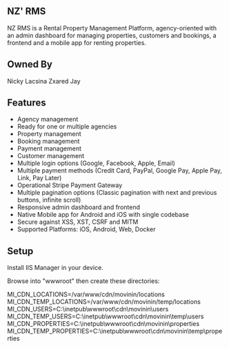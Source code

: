  
## NZ' RMS

NZ RMS is a Rental Property Management Platform, agency-oriented with an admin dashboard for managing properties, customers and bookings, a frontend and a mobile app for renting properties.

## Owned By
Nicky Lacsina
Zxared Jay


## Features

* Agency management
* Ready for one or multiple agencies
* Property management
* Booking management
* Payment management
* Customer management
* Multiple login options (Google, Facebook, Apple, Email)
* Multiple payment methods (Credit Card, PayPal, Google Pay, Apple Pay, Link, Pay Later)
* Operational Stripe Payment Gateway
* Multiple pagination options (Classic pagination with next and previous buttons, infinite scroll)
* Responsive admin dashboard and frontend
* Native Mobile app for Android and iOS with single codebase
* Secure against XSS, XST, CSRF and MITM
* Supported Platforms: iOS, Android, Web, Docker


## Setup
Install IIS Manager in your device.

Browse into "wwwroot" then create these directories:

MI_CDN_LOCATIONS=/var/www/cdn/movinin/locations
MI_CDN_TEMP_LOCATIONS=/var/www/cdn/movinin/temp/locations
MI_CDN_USERS=C:\inetpub\wwwroot\cdn\movinin\users
MI_CDN_TEMP_USERS=C:\inetpub\wwwroot\cdn\movinin\temp\users
MI_CDN_PROPERTIES=C:\inetpub\wwwroot\cdn\movinin\properties
MI_CDN_TEMP_PROPERTIES=C:\inetpub\wwwroot\cdn\movinin\temp\properties


